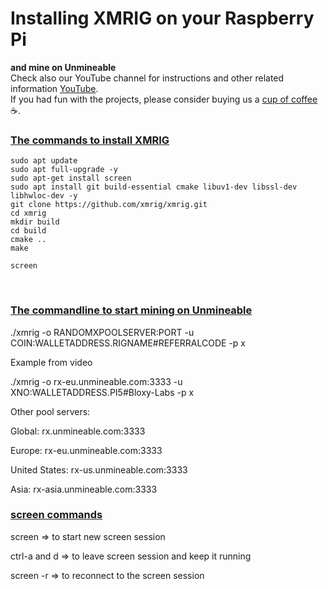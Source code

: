 # Installing XMRIG on your Raspberry Pi
**and mine on Unmineable**
<br>
Check also our YouTube channel for instructions and other related information [YouTube](https://www.youtube.com/@bloxylabs "YouTube").
<br>
If you had fun with the projects, please consider buying us a [cup of coffee](https://www.buymeacoffee.com/bloxylabs "cupofcoffee") :coffee:.

<h3><u>The commands to install XMRIG</u></h3>

```
sudo apt update
sudo apt full-upgrade -y
sudo apt-get install screen
sudo apt install git build-essential cmake libuv1-dev libssl-dev libhwloc-dev -y
git clone https://github.com/xmrig/xmrig.git
cd xmrig
mkdir build
cd build
cmake ..
make

screen
```
<br>
<h3><u>The commandline to start mining on Unmineable</u></h3>

<p>./xmrig -o RANDOMXPOOLSERVER:PORT -u COIN:WALLETADDRESS.RIGNAME#REFERRALCODE -p x</p>
<p>Example from video</p>
<p>./xmrig -o rx-eu.unmineable.com:3333 -u XNO:WALLETADDRESS.PI5#Bloxy-Labs -p x</p>

<p>Other pool servers:</p>
<p>Global: rx.unmineable.com:3333</p>
<p>Europe: rx-eu.unmineable.com:3333</p>
<p>United States: rx-us.unmineable.com:3333</p>
<p>Asia: rx-asia.unmineable.com:3333</p>

<h3><u>screen commands</u></h3>
<p>screen => to start new screen session</p>
<p>ctrl-a and d => to leave screen session and keep it running</p>
<p>screen -r => to reconnect to the screen session</p>


